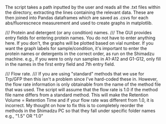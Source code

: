 The script takes a path inputted by the user and reads all the .txt files within the directory, 
extracting the lines containing the relevant data. 
These are then joined into Pandas dataframes which are saved as .csvs for each abs/fluorescnece measurement and used to create graphs in matplotlib. 

/// Protein and detergent (or any condition) names. ///
The GUI provides entry fields for entering protein names.
You do not have to enter anything here. If you don't, the graphs will be plotted based on vial number. 
If you want the graph labels for sample/condition, it's important to enter the protein names or detergents in the correct order, as run on the Shimadzu machine. 
e.g., if you were to only run samples in A1-A12 and G1-G12, only fill in the names in the first entry field and 7th entry field.

/// Flow rate. ///
If you are using "standard" methods that we use for Trp/GFP then this isn't a problem since I've hard-coded these in. 
However, the flow rate information is only obtainable from the name of the method file that was used.
The script will assume that the flow rate is 1.0 if the method file name differs from a standard method.
This will make the Retention Volume = Retention Time and if your flow rate was different from 1.0, it is incorrect.
My thought on how to fix this is to completely reorder the methods in the Shimadzu PC so that they fall under specific folder names e.g., "1.5" OR "1.0" 



